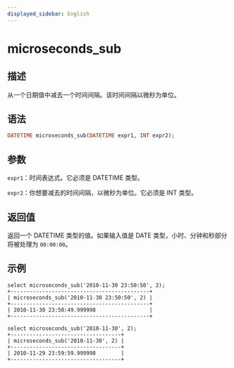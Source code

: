 ```yaml
---
displayed_sidebar: English
---
```


# microseconds_sub

## 描述

从一个日期值中减去一个时间间隔。该时间间隔以微秒为单位。

## 语法

```Haskell
DATETIME microseconds_sub(DATETIME expr1, INT expr2);
```

## 参数

`expr1`：时间表达式。它必须是 DATETIME 类型。

`expr2`：你想要减去的时间间隔，以微秒为单位。它必须是 INT 类型。

## 返回值

返回一个 DATETIME 类型的值。如果输入值是 DATE 类型，小时、分钟和秒部分将被处理为 `00:00:00`。

## 示例

```Plain
select microseconds_sub('2010-11-30 23:50:50', 2);
+--------------------------------------------+
| microseconds_sub('2010-11-30 23:50:50', 2) |
+--------------------------------------------+
| 2010-11-30 23:50:49.999998                 |
+--------------------------------------------+

select microseconds_sub('2010-11-30', 2);
+-----------------------------------+
| microseconds_sub('2010-11-30', 2) |
+-----------------------------------+
| 2010-11-29 23:59:59.999998        |
+-----------------------------------+
```